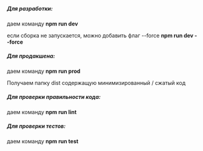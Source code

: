 ##### Для разработки:

даем команду **npm run dev**

если сборка не запускается, можно добавить флаг --force **npm run dev --force**

##### Для продакшена:

даем команду **npm run prod**

Получаем папку dist содержащую минимизированный / сжатый код


##### Для проверки правильности кода:

даем команду  **npm run lint**


##### Для проверки тестов:

даем команду  **npm run test**
